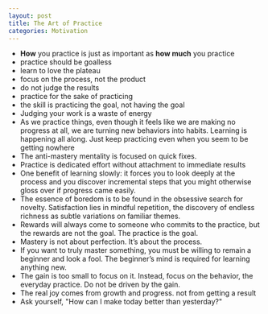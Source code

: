 ```yaml
---
layout: post
title: The Art of Practice
categories: Motivation
---
```


* __How__ you practice is just as important as __how much__ you practice
* practice should be goalless
* learn to love the plateau
* focus on the process, not the product
* do not judge the results
* practice for the sake of practicing
* the skill is practicing the goal, not having the goal
* Judging your work is a waste of energy
* As we practice things, even though it feels like we are making no progress at all, we are turning new behaviors into habits. Learning is happening all along. Just keep practicing even when you seem to be getting nowhere
* The anti-mastery mentality is focused on quick fixes.
* Practice is dedicated effort without attachment to immediate results
* One benefit of learning slowly: it forces you to look deeply at the process and you discover incremental steps that you might otherwise gloss over if progress came easily.
* The essence of boredom is to be found in the obsessive search for novelty. Satisfaction lies in mindful repetition, the discovery of endless richness as subtle variations on familiar themes.
* Rewards will always come to someone who commits to the practice, but the rewards are not the goal. The practice is the goal.
* Mastery is not about perfection. It’s about the process.
* If you want to truly master something, you must be willing to remain a beginner and look a fool. The beginner’s mind is required for learning anything new.
* The gain is too small to focus on it. Instead, focus on the behavior, the everyday practice. Do not be driven by the gain.
* The real joy comes from growth and progress. not from getting a result
* Ask yourself, "How can I make today better than yesterday?"